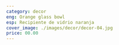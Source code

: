 ```yaml
---
category: decor
eng: Orange glass bowl
esp: Recipiente de vidrio naranja
cover_image: ./images/decor/decor-04.jpg
price: 00.00
---
```

 
